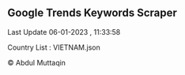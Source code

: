 

## Google Trends Keywords Scraper 
 
Last Update 06-01-2023 , 11:33:58

Country List :
VIETNAM.json



© Abdul Muttaqin 

